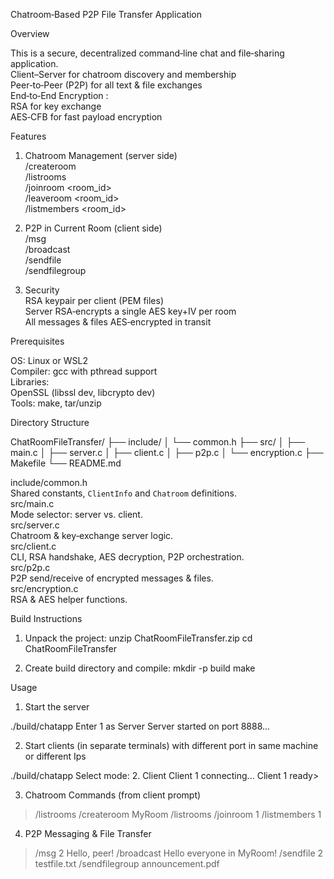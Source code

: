 Chatroom‑Based P2P File Transfer Application

Overview

This is a secure, decentralized command‑line chat and file‑sharing application.  
   Client–Server  for chatroom discovery and membership  
   Peer‑to‑Peer (P2P)  for all text & file exchanges  
   End‑to‑End Encryption :  
 	 RSA for key exchange  
 	 AES‑CFB for fast payload encryption  

Features

1.  Chatroom Management (server side)   
     /createroom <name>  
     /listrooms  
     /joinroom <room_id>  
     /leaveroom <room_id>  
     /listmembers <room_id>

2.  P2P in Current Room (client side)   
     /msg <client > <message>  
     /broadcast <message>  
     /sendfile <client > <filename>  
     /sendfilegroup <filename>

3.  Security   
     RSA keypair per client (PEM files)  
     Server RSA‑encrypts a single AES key+IV per room  
     All messages & files AES‑encrypted in transit  

Prerequisites

OS:  Linux or WSL2  
Compiler:  gcc with  pthread support  
Libraries:   
  OpenSSL (libssl dev, libcrypto dev)  
Tools:  make, tar/unzip

   
Directory Structure

ChatRoomFileTransfer/
├── include/
│ └── common.h
├── src/
│ ├── main.c
│ ├── server.c
│ ├── client.c
│ ├── p2p.c
│ └── encryption.c
├── Makefile
└── README.md


 include/common.h  
  Shared constants, `ClientInfo` and `Chatroom` definitions.  
 src/main.c  
  Mode selector: server vs. client.  
 src/server.c  
  Chatroom & key‑exchange server logic.  
 src/client.c  
  CLI, RSA handshake, AES decryption, P2P orchestration.  
 src/p2p.c  
  P2P send/receive of encrypted messages & files.  
 src/encryption.c  
  RSA & AES helper functions.  


Build Instructions

1. Unpack the project:
   unzip ChatRoomFileTransfer.zip
   cd ChatRoomFileTransfer

2. Create build directory and compile:
	mkdir -p build
	make

Usage

1. Start the server

./build/chatapp
Enter 1 as Server
Server started on port 8888...

2. Start clients (in separate terminals) with different port in same machine or different Ips

./build/chatapp
Select mode:
2. Client
Client 1 connecting...
Client 1 ready> 

3. Chatroom Commands (from client prompt)

> /listrooms
> /createroom MyRoom
> /listrooms
> /joinroom 1
> /listmembers 1

4. P2P Messaging & File Transfer

> /msg 2 Hello, peer!
> /broadcast Hello everyone in MyRoom!
> /sendfile 2 testfile.txt
> /sendfilegroup announcement.pdf


